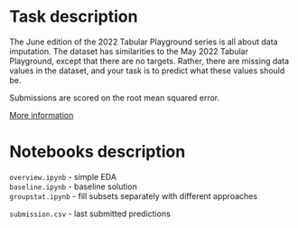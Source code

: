# Task description

The June edition of the 2022 Tabular Playground series is all about data imputation. The dataset has similarities to the May 2022 Tabular Playground, except that there are no targets. Rather, there are missing data values in the dataset, and your task is to predict what these values should be.

Submissions are scored on the root mean squared error.

<a href="https://www.kaggle.com/competitions/tabular-playground-series-jun-2022">More information</a>


# Notebooks description
`overview.ipynb` - simple EDA<br>
`baseline.ipynb` - baseline solution<br>
`groupstat.ipynb` - fill subsets separately with different approaches<br>

`submission.csv` - last submitted predictions<br>
